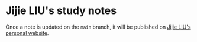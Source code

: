 # Jijie LIU's study notes

Once a note is updated on the `main` branch, it will be published on [Jijie LIU's personal website](https://jijieliu.com/).
